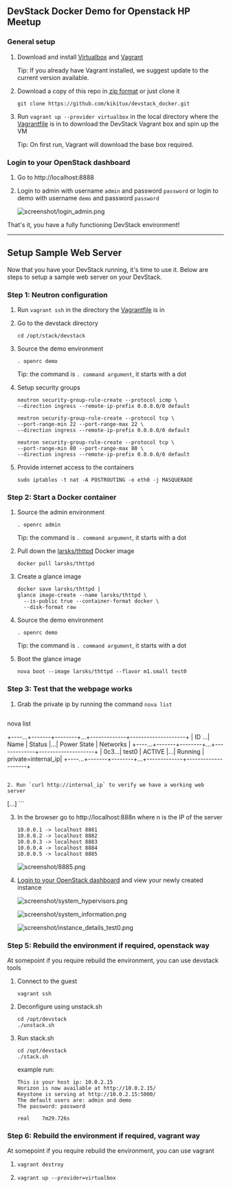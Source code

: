 ## DevStack Docker Demo for Openstack HP Meetup

### General setup
1. Download and install [Virtualbox](https://www.virtualbox.org/wiki/Downloads) and [Vagrant](https://www.vagrantup.com/downloads.html)
   
   Tip: If you already have Vagrant installed, we suggest update to the current version available.

2. Download a copy of this repo in [zip format](https://github.com/kikitux/devstack_docker/archive/master.zip) or just clone it

   `git clone https://github.com/kikitux/devstack_docker.git`

3. Run `vagrant up --provider virtualbox` in the local directory where the [Vagrantfile](Vagrantfile) is in to download the DevStack Vagrant box and spin up the VM

   Tip: On first run, Vagrant will download the base box required.

### Login to your OpenStack dashboard
1. Go to http://localhost:8888
2. Login to admin with username `admin` and password `password` or login to demo with username `demo` and password `password`

   ![screenshot/login\_admin.png](screenshot/login_admin.png)

That's it, you have a fully functioning DevStack environment!

---
## Setup Sample Web Server

Now that you have your DevStack running, it's time to use it. Below are steps to setup a sample web server on your DevStack.

### Step 1: Neutron configuration
1. Run `vagrant ssh` in the directory the [Vagrantfile](Vagrantfile) is in
2. Go to the devstack directory

   `cd /opt/stack/devstack`

3. Source the demo environment

   `. openrc demo`

   Tip: the command is `. command argument`, it starts with a dot

4. Setup security groups

   ```
   neutron security-group-rule-create --protocol icmp \
   --direction ingress --remote-ip-prefix 0.0.0.0/0 default
   ```

   ```
   neutron security-group-rule-create --protocol tcp \
   --port-range-min 22 --port-range-max 22 \
   --direction ingress --remote-ip-prefix 0.0.0.0/0 default
   ```

   ```
   neutron security-group-rule-create --protocol tcp \
   --port-range-min 80 --port-range-max 80 \
   --direction ingress --remote-ip-prefix 0.0.0.0/0 default
   ```

5. Provide internet access to the containers 

   `sudo iptables -t nat -A POSTROUTING -o eth0 -j MASQUERADE`

### Step 2: Start a Docker container
1. Source the admin environment 

   `. openrc admin`

   Tip: the command is `. command argument`, it starts with a dot

2. Pull down the [larsks/thttpd](https://registry.hub.docker.com/u/larsks/thttpd/) Docker image 

   `docker pull larsks/thttpd`

3. Create a glance image

   ```
   docker save larsks/thttpd |
   glance image-create --name larsks/thttpd \
     --is-public true --container-format docker \
     --disk-format raw
   ```

4. Source the demo environment 

   `. openrc demo`

   Tip: the command is `. command argument`, it starts with a dot

5. Boot the glance image 

   `nova boot --image larsks/thttpd --flavor m1.small test0`

### Step 3: Test that the webpage works
1. Grab the private ip by running the command `nova list`

   ```
  nova list

   +----...+-------+--------+...+-------------+--------------------+
   | ID ...| Name  | Status |...| Power State | Networks           |
   +----...+-------+--------+...+-------------+--------------------+
   | 0c3...| test0 | ACTIVE |...| Running     | private=internal_ip|
   +----...+-------+--------+...+-------------+--------------------+
   ```

2. Run `curl http://internal_ip` to verify we have a working web server

   ```
   <!DOCTYPE html>
   <html>
           <head>
                   <title>Your web server is working</title>
   [...]
   ```

3. In the browser go to http://localhost:888n where n is the IP of the server

   ```
   10.0.0.1 -> localhost 8881
   10.0.0.2 -> localhost 8882
   10.0.0.3 -> localhost 8883
   10.0.0.4 -> localhost 8884
   10.0.0.5 -> localhost 8885
   ```

   ![screenshot/8885.png](screenshot/8885.png)

4. [Login to your OpenStack dashboard](#login-to-your-openstack-dashboard) and view your newly created instance

   ![screenshot/system\_hypervisors.png](screenshot/system_hypervisors.png)

   ![screenshot/system\_information.png](screenshot/system_information.png)

   ![screenshot/instance\_details\_test0.png](screenshot/instance_details_test0.png)
   
   
### Step 5: Rebuild the environment if required, openstack way

At somepoint if you require rebuild the environment, you can use devstack tools

1. Connect to the guest

   `vagrant ssh`
   
2. Deconfigure using unstack.sh

   ```
   cd /opt/devstack
   ./unstack.sh
   ```

3. Run stack.sh

   ```
   cd /opt/devstack
   ./stack.sh
   ```

   example run:
   ```
   This is your host ip: 10.0.2.15
   Horizon is now available at http://10.0.2.15/
   Keystone is serving at http://10.0.2.15:5000/
   The default users are: admin and demo
   The password: password

   real    7m29.726s
   ```
   
### Step 6: Rebuild the environment if required, vagrant way

At somepoint if you require rebuild the environment, you can use vagrant

1. `vagrant destroy`

2. `vagrant up --provider=virtualbox`

   
